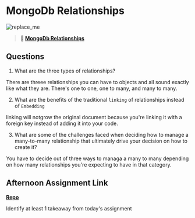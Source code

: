 # MongoDb Relationships

![replace_me](https://codeworks.blob.core.windows.net/public/assets/img/illustrations/placeholder.svg)

> **📖 [MongoDb Relationships](https://codeworksacademy.com/fs-student-guide/resources/wk5/02-Relationships)**

## Questions

1. What are the three types of relationships?

There are threee relationships you can have to objects and all sound exactly like what they are. There's one to one, one to many, and many to many.

2. What are the benefits of the traditional `linking` of relationships instead of `Embedding`

linking will notgrow the original document because you're linking it with a foreign key instead of adding it into your code.



3. What are some of the challenges faced when deciding how to manage a many-to-many relationship that ultimately drive your decision on how to create it?

You have to decide out of three ways to managa a many  to many depending on how many relationships you're expecting to have in that category.

## Afternoon Assignment Link

**[Repo](https://github.com/ChristineKlosterman/summer22-gregslist-node)**

Identify at least 1 takeaway from today's assignment
